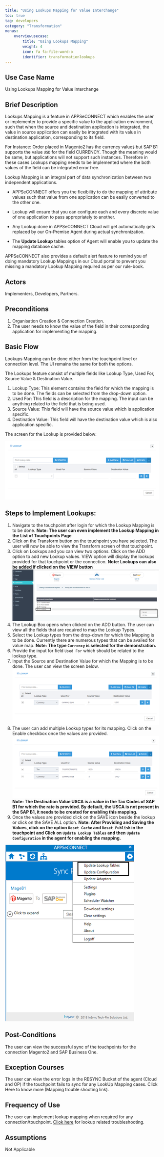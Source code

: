 ```yaml
---
title: "Using Lookups Mapping for Value Interchange"
toc: true
tag: developers
category: "Transformation"
menus: 
    overviewusecase:
        title: "Using Lookups Mapping"
        weight: 4
        icon: fa fa-file-word-o
        identifier: transformationlookups
---
```


## Use Case Name
Using Lookups Mapping for Value Interchange
## Brief Description

Lookups Mapping is a feature in APPSeCONNECT which enables the user or implementer to provide a specific value to the application environment, such that when the source and destination application is integrated, 
the value in source application can easily be integrated with its value in destination application, corresponding to its field. 

For Instance: Order placed in Magento2 has the currency value`$` but SAP B1 supports the value `USD` for the field CURRENCY. Though the meaning would be same, but applications will not support such instances. 
Therefore in these cases Lookups mapping needs to be implemented where the both values of the field can be integrated error free.

Lookup Mapping is an integral part of data synchronization between two independent applications. 

* APPSeCONNECT offers you the flexibility to do the mapping of attribute values such that value from one application can be easily converted to the other one.

* Lookup will ensure that you can configure each and every discrete value of one application to pass appropriately to another.  

* Any Lookup done in APPSeCONNECT Cloud will get automatically gets replaced by our On-Premise Agent during actual synchronization. 

* The **Update Lookup** tables option of Agent will enable you to update the mapping database cache.

APPSeCONNECT also provides a default alert feature to remind you of doing mandatory Lookup Mappings in our Cloud portal 
to prevent you missing a mandatory Lookup Mapping required as per our rule-book.

## Actors

 Implementers, Developers, Partners.

## Preconditions

1.	Organisation Creation & Connection Creation.
2.	The user needs to know the value of the field in their corresponding application for implementing the mapping.

## Basic Flow

Lookups Mapping can be done either from the touchpoint level or connection level. The UI remains the same for both 
the options.

The Lookups feature consist of multiple fields like Lookup Type, Used For, Source Value & Destination Value.

1.	Lookup Type: This element contains the field for which the mapping is to be done. The fields can be selected from the drop-down option.
2.	Used For: This field is a description for the mapping. The input can be anything related to the field that is being used.
3.	Source Value: This field will have the source value which is application specific.
4.	Destination Value: This field will have the destination value which is also application specific.

The screen for the Lookup is provided below:

![lookup1](/staticfiles/Transformation/media/lookup1.png)

## Steps to Implement Lookups:

1.	Navigate to the touchpoint after login for which the Lookup Mapping is to be done.
**Note: The user can even implement the Lookup Mapping in the List of Touchpoints Page**
2.	Click on the Transform button on the touchpoint you have selected. The user will now be able to view the Transform screen of that touchpoint.
3.	Click on Lookups and you can view two options. Click on the ADD option to add new Lookup values. 
    VIEW option will display the lookups provided for that touchpoint or the connection. 
**Note: Lookups can also be added if clicked on the VIEW button**
![lookup2](/staticfiles/Transformation/media/lookup2.png)
4.	The Lookup Box opens when clicked on the ADD button. The user can view all the fields that are required to map the 
    Lookup Types.
5.	Select the Lookup types from the drop-down for which the Mapping is to be done. Currently there are numerous types 
    that can be availed for value map. 
**Note: The type `Currency` is selected for the demonstration.**
6.	Provide the input for field `Used For` which should be related to the lookup type.
7.	Input the Source and Destination Value for which the Mapping is to be done. The user can view the screen below.
![lookup3](/staticfiles/Transformation/media/lookup3.png)
8.  The user can add multiple Lookup types for its mapping. Click on the Enable checkbox once the values are provided.
![lookup4](/staticfiles/Transformation/media/lookup4.png)
**Note: The Destination Value USCA is a value in the Tax Codes of SAP B1 for which the rate is provided. By default, 
the USCA is not present in the SAP B1, it needs to be created for enabling this mapping.**
9.	Once the values are provided click on the SAVE icon beside the lookup or click on the SAVE ALL option.
**Note: After Providing and Saving the Values, click on the option `Reset Cache` and `Reset Publish` in the touchpoint and 
Click on `Update Lookup Tables` and then `Update Configuration` in the agent for enabling the mapping.**

![lookup5](/staticfiles/Transformation/media/lookup5.png)

## Post-Conditions
The user can view the successful sync of the touchpoints for the connection Magento2 and SAP Business One.

## Exception Courses
The user can view the error logs in the RESYNC Bucket of the agent (Cloud and OP) if the touchpoint fails to sync for any LookUp Mapping cases. 
Click Here to know more (Mapping trouble shooting link).

## Frequency of Use
The user can implement lookup mapping when required for any connection/touchpoint. [Cliok here](http://127.0.0.1:4000/transformation/troubleshooting/#troubleshooting-process-for-scenario-3) for lookup related troubleshooting.

## Assumptions
Not Applicable